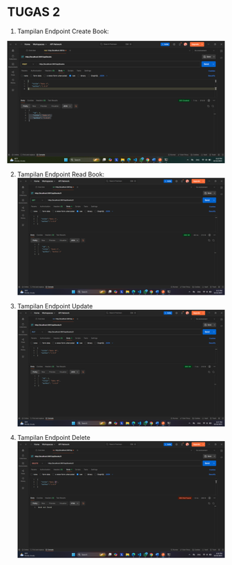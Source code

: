 # TUGAS 2

1. Tampilan Endpoint Create Book:

![Tampilan Endpoint Create](<SS/create book.png>)

2. Tampilan Endpoint Read Book:
![Tampilan Endpoint Read](<SS/Read book.png>)
 
3. Tampilan Endpoint Update
![Tampilan Endpoint Update](<SS/Update book.png>)

4. Tampilan Endpoint Delete
![ Tampilan Endpoint Delete](<SS/Delete book.png>)